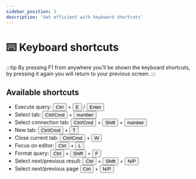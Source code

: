 ```yaml
---
sidebar_position: 3
description: 'Get efficient with keyboard shortcuts'
---
```


# ⌨️ Keyboard shortcuts

:::tip 
By pressing F1 from anywhere you'll be shown the keyboard shortcuts, by pressing it again you will return to your previous screen.
:::

## Available shortcuts

- Execute query: <button>Ctrl</button> + <button>E</button> / <button>Enter</button>
- Select tab: <button>Ctrl/Cmd</button> + <button>number</button>
- Select connection tab: <button>Ctrl/Cmd</button> + <button>Shift</button> + <button>number</button>
- New tab: <button>Ctrl/Cmd</button> + <button>T</button>
- Close current tab: <button>Ctrl/Cmd</button> + <button>W</button> 
- Focus on editor: <button>Ctrl</button> + <button>L</button> 
- Format query: <button>Ctrl</button> + <button>Shift</button> + <button>F</button> 
- Select next/previous result: <button>Ctrl</button> + <button>Shift</button> +  <button>N/P</button>
- Select next/previous page <button>Ctrl</button> + <button>N/P</button>

